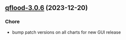 

## [qflood-3.0.6](https://github.com/truecharts/charts/compare/qflood-3.0.5...qflood-3.0.6) (2023-12-20)

### Chore

- bump patch versions on all charts for new GUI release
  
  